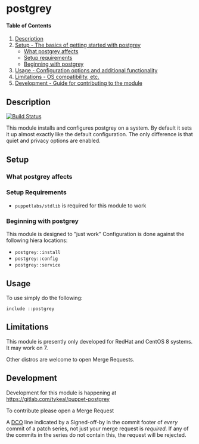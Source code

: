 # postgrey

#### Table of Contents

1. [Description](#description)
2. [Setup - The basics of getting started with postgrey](#setup)
    - [What postgrey affects](#what-postgrey-affects)
    - [Setup requirements](#setup-requirements)
    - [Beginning with postgrey](#beginning-with-postgrey)
3. [Usage - Configuration options and additional functionality](#usage)
4. [Limitations - OS compatibility, etc.](#limitations)
5. [Development - Guide for contributing to the module](#development)

## Description

[![Build
Status](https://github.com/tykeal/puppet-postgrey/actions/workflows/verify.svg)](https://github.com/tykeal/puppet-postgrey)

This module installs and configures postgrey on a system. By default it sets it
up almost exactly like the default configuration. The only difference is that
quiet and privacy options are enabled.

## Setup

### What postgrey affects

### Setup Requirements

-   `puppetlabs/stdlib` is required for this module to work

### Beginning with postgrey

This module is designed to "just work" Configuration is done against the
following hiera locations:

-   `postgrey::install`
-   `postgrey::config`
-   `postgrey::service`

## Usage

To use simply do the following:

```puppet
include ::postgrey
```

## Limitations

This module is presently only developed for RedHat and CentOS 8 systems. It may
work on 7.

Other distros are welcome to open Merge Requests.

## Development

Development for this module is happening at
https://gitlab.com/tykeal/puppet-postgrey

To contribute please open a Merge Request

A [DCO](https://developercertificate.org/) line indicated by a Signed-off-by in
the commit footer of _every_ commit of a patch series, not just your merge
request is _required_. If any of the commits in the series do not contain this,
the request will be rejected.

